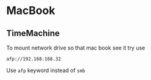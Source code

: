 # MacBook

## TimeMachine

To mount network drive so that mac book see it try use

```
afp://192.168.168.32
```

Use `afp` keyword instead of `smb`
